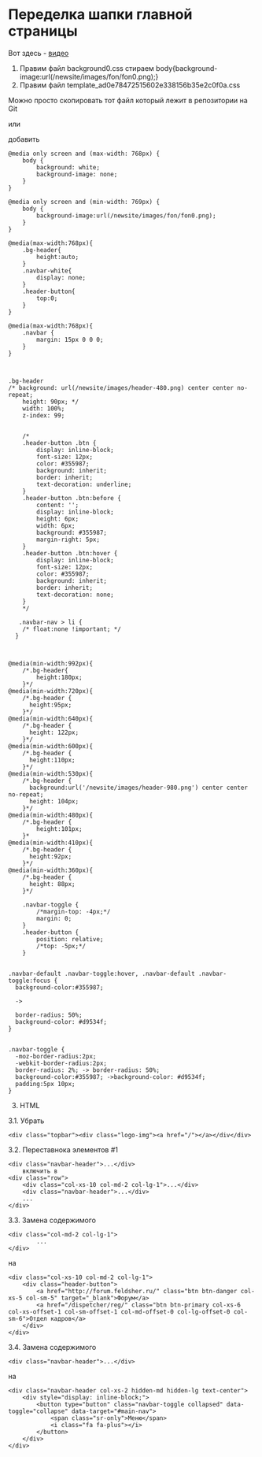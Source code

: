 # Переделка шапки главной страницы

Вот здесь - [видео](https://drive.google.com/file/d/1MF3pwrmBN90tYdw9BzrU1JYozRfRd8Iq/view)

1. Правим файл background0.css
	стираем body{background-image:url(/newsite/images/fon/fon0.png);}
2. Правим файл 	template_ad0e78472515602e338156b35e2c0f0a.css

Можно просто скопировать тот файл который лежит в репозитории на Git

или

добавить 
```
@media only screen and (max-width: 768px) {
	body {
		background: white;
		background-image: none;
	}
}

@media only screen and (min-width: 769px) {
	body {
		background-image:url(/newsite/images/fon/fon0.png);
	}
}

@media(max-width:768px){
	.bg-header{
		height:auto;
	}
	.navbar-white{
		display: none;
	}
	.header-button{
		top:0;
	}	
}

@media(max-width:768px){
	.navbar {
		margin: 15px 0 0 0;
	}
}
	


.bg-header
/* background: url(/newsite/images/header-480.png) center center no-repeat; 
    height: 90px; */
    width: 100%;
    z-index: 99;
	
	
	/*
	.header-button .btn {
		display: inline-block;
		font-size: 12px;
		color: #355987;
		background: inherit;
		border: inherit;
		text-decoration: underline;
	}
	.header-button .btn:before {
		content: '';
		display: inline-block;
		height: 6px;
		width: 6px;
		background: #355987;
		margin-right: 5px;
	}
	.header-button .btn:hover {
		display: inline-block;
		font-size: 12px;
		color: #355987;
		background: inherit;
		border: inherit;
		text-decoration: none;
	}
	*/

   .navbar-nav > li {
    /* float:none !important; */
  }	
  


@media(min-width:992px){
	/*.bg-header{
		height:180px;
	}*/
@media(min-width:720px){
	/*.bg-header {
	  height:95px;
	}*/
@media(min-width:640px){
	/*.bg-header {
	  height: 122px;
	}*/
@media(min-width:600px){
	/*.bg-header {
	  height:110px;
	}*/
@media(min-width:530px){
	/*.bg-header {
	  background:url('/newsite/images/header-980.png') center center no-repeat;
	  height: 104px;
	}*/
@media(min-width:480px){
	/*.bg-header {
		height:101px;
	}*
@media(min-width:410px){
	/*.bg-header {
	  height:92px;
	}*/
@media(min-width:360px){
	/*.bg-header {
	  height: 88px;
	}*/

	.navbar-toggle {
		/*margin-top: -4px;*/
		margin: 0;
	}
	.header-button {
		position: relative;
		/*top: -5px;*/
	}

	
.navbar-default .navbar-toggle:hover, .navbar-default .navbar-toggle:focus {
  background-color:#355987; 
  
  -> 
  
  border-radius: 50%;
  background-color: #d9534f;	
}


.navbar-toggle {
  -moz-border-radius:2px;
  -webkit-border-radius:2px;
  border-radius: 2%; -> border-radius: 50%;
  background-color:#355987; ->background-color: #d9534f;
  padding:5px 10px;
}
```

3. HTML


3.1. Убрать 


```
<div class="topbar"><div class="logo-img"><a href="/"></a></div</div>
```

3.2. Переставнока элементов #1

```
<div class="navbar-header">...</div> 
	включить в 
<div class="row">
	<div class="col-xs-10 col-md-2 col-lg-1">...</div>
	<div class="navbar-header">...</div> 
	...
</div>
```

3.3. Замена содержимого
	
```
<div class="col-md-2 col-lg-1">
		...
</div>
```
на
```	
<div class="col-xs-10 col-md-2 col-lg-1">
	<div class="header-button">
		<a href="http://forum.feldsher.ru/" class="btn btn-danger col-xs-5 col-sm-5" target="_blank">Форум</a>
		<a href="/dispetcher/reg/" class="btn btn-primary col-xs-6 col-xs-offset-1 col-sm-offset-1 col-md-offset-0 col-lg-offset-0 col-sm-6">Отдел кадров</a>
	</div>
</div>
```

3.4. Замена содержимого
	
```
<div class="navbar-header">...</div> 
```
на
```	
<div class="navbar-header col-xs-2 hidden-md hidden-lg text-center">
	<div style="display: inline-block;">
		<button type="button" class="navbar-toggle collapsed" data-toggle="collapse" data-target="#main-nav">
			<span class="sr-only">Меню</span>
			<i class="fa fa-plus"></i>
		</button>
	</div>
</div>
```

	
